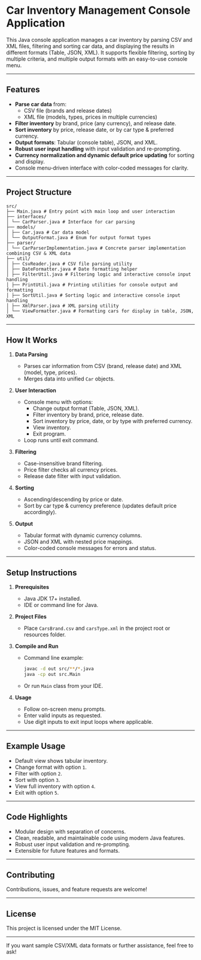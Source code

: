 # Car Inventory Management Console Application

This Java console application manages a car inventory by parsing CSV and XML files, filtering and sorting car data, and displaying the results in different formats (Table, JSON, XML). It supports flexible filtering, sorting by multiple criteria, and multiple output formats with an easy-to-use console menu.

---

## Features

- **Parse car data** from:
    - CSV file (brands and release dates)
    - XML file (models, types, prices in multiple currencies)
- **Filter inventory** by brand, price (any currency), and release date.
- **Sort inventory** by price, release date, or by car type & preferred currency.
- **Output formats**: Tabular (console table), JSON, and XML.
- **Robust user input handling** with input validation and re-prompting.
- **Currency normalization and dynamic default price updating** for sorting and display.
- Console menu-driven interface with color-coded messages for clarity.

---

## Project Structure
````
src/
├── Main.java # Entry point with main loop and user interaction
├── interfaces/
│ └── CarParser.java # Interface for car parsing
├── models/
│ ├── Car.java # Car data model
│ └── OutputFormat.java # Enum for output format types
├── parser/
│ └── CarParserImplementation.java # Concrete parser implementation combining CSV & XML data
├── util/
│ ├── CsvReader.java # CSV file parsing utility
│ ├── DateFormatter.java # Date formatting helper
│ ├── FilterUtil.java # Filtering logic and interactive console input handling
│ ├── PrintUtil.java # Printing utilities for console output and formatting
│ ├── SortUtil.java # Sorting logic and interactive console input handling
│ ├── XmlParser.java # XML parsing utility
│ └── ViewFormatter.java # Formatting cars for display in table, JSON, XML

````
---

## How It Works

1. **Data Parsing**

    - Parses car information from CSV (brand, release date) and XML (model, type, prices).
    - Merges data into unified `Car` objects.

2. **User Interaction**

    - Console menu with options:
        - Change output format (Table, JSON, XML).
        - Filter inventory by brand, price, release date.
        - Sort inventory by price, date, or by type with preferred currency.
        - View inventory.
        - Exit program.
    - Loop runs until exit command.

3. **Filtering**

    - Case-insensitive brand filtering.
    - Price filter checks all currency prices.
    - Release date filter with input validation.

4. **Sorting**

    - Ascending/descending by price or date.
    - Sort by car type & currency preference (updates default price accordingly).

5. **Output**

    - Tabular format with dynamic currency columns.
    - JSON and XML with nested price mappings.
    - Color-coded console messages for errors and status.

---

## Setup Instructions

1. **Prerequisites**

    - Java JDK 17+ installed.
    - IDE or command line for Java.

2. **Project Files**

    - Place `CarsBrand.csv` and `carsType.xml` in the project root or resources folder.

3. **Compile and Run**

    - Command line example:
      ```bash
      javac -d out src/**/*.java
      java -cp out src.Main
      ```
    - Or run `Main` class from your IDE.

4. **Usage**

    - Follow on-screen menu prompts.
    - Enter valid inputs as requested.
    - Use digit inputs to exit input loops where applicable.

---

## Example Usage

- Default view shows tabular inventory.
- Change format with option `1`.
- Filter with option `2`.
- Sort with option `3`.
- View full inventory with option `4`.
- Exit with option `5`.

---

## Code Highlights

- Modular design with separation of concerns.
- Clean, readable, and maintainable code using modern Java features.
- Robust user input validation and re-prompting.
- Extensible for future features and formats.

---

## Contributing

Contributions, issues, and feature requests are welcome!

---

## License

This project is licensed under the MIT License.

---

If you want sample CSV/XML data formats or further assistance, feel free to ask!
